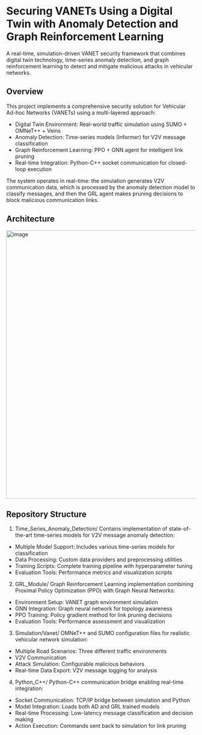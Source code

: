 # Securing VANETs Using a Digital Twin with Anomaly Detection and Graph Reinforcement Learning
A real-time, simulation-driven VANET security framework that combines digital twin technology, time-series anomaly detection, and graph reinforcement learning to detect and mitigate malicious attacks in vehicular networks.

## Overview
This project implements a comprehensive security solution for Vehicular Ad-hoc Networks (VANETs) using a multi-layered approach:

- Digital Twin Environment: Real-world traffic simulation using SUMO + OMNeT++ + Veins
- Anomaly Detection: Time-series models (Informer) for V2V message classification
- Graph Reinforcement Learning: PPO + GNN agent for intelligent link pruning
- Real-time Integration: Python-C++ socket communication for closed-loop execution

The system operates in real-time: the simulation generates V2V communication data, which is processed by the anomaly detection model to classify messages, and then the GRL agent makes pruning decisions to block malicious communication links.

## Architecture
<img width="840" height="712" alt="image" src="https://github.com/user-attachments/assets/5c2d745a-f31d-4209-b219-c61df6f24f31" />

## Repository Structure
1. Time_Series_Anomaly_Detection/
Contains implementation of state-of-the-art time-series models for V2V message anomaly detection:

- Multiple Model Support: Includes various time-series models for classification
- Data Processing: Custom data providers and preprocessing utilities
- Training Scripts: Complete training pipeline with hyperparameter tuning
- Evaluation Tools: Performance metrics and visualization scripts

2. GRL_Module/
Graph Reinforcement Learning implementation combining Proximal Policy Optimization (PPO) with Graph Neural Networks:

- Environment Setup: VANET graph environment simulation
- GNN Integration: Graph neural network for topology awareness
- PPO Training: Policy gradient method for link pruning decisions
- Evaluation Tools: Performance assessment and visualization

3. Simulation/Vanet/
OMNeT++ and SUMO configuration files for realistic vehicular network simulation:

- Multiple Road Scenarios: Three different traffic environments
- V2V Communication
- Attack Simulation: Configurable malicious behaviors
- Real-time Data Export: V2V message logging for analysis

4. Python_C++/
Python-C++ communication bridge enabling real-time integration:

- Socket Communication: TCP/IP bridge between simulation and Python
- Model Integration: Loads both AD and GRL trained models
- Real-time Processing: Low-latency message classification and decision making
- Action Execution: Commands sent back to simulation for link pruning

